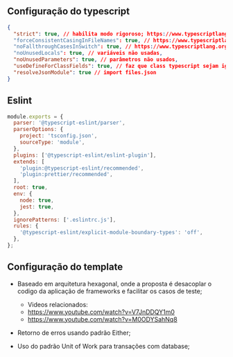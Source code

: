 ## Configuração do typescript

```json
{
  "strict": true, // habilita modo rigoroso; https://www.typescriptlang.org/tsconfig#strict
  "forceConsistentCasingInFileNames": true, // https://www.typescriptlang.org/tsconfig#noImplicitAny
  "noFallthroughCasesInSwitch": true, // https://www.typescriptlang.org/tsconfig#noImplicitAny
  "noUnusedLocals": true, // variáveis não usadas,
  "noUnusedParameters": true, // parâmetros não usados,
  "useDefineForClassFields": true, // faz que class typescript sejam iguais ao javascript (em execução)
  "resolveJsonModule": true // import files.json
}
```

## Eslint

```js
module.exports = {
  parser: '@typescript-eslint/parser',
  parserOptions: {
    project: 'tsconfig.json',
    sourceType: 'module',
  },
  plugins: ['@typescript-eslint/eslint-plugin'],
  extends: [
    'plugin:@typescript-eslint/recommended',
    'plugin:prettier/recommended',
  ],
  root: true,
  env: {
    node: true,
    jest: true,
  },
  ignorePatterns: ['.eslintrc.js'],
  rules: {
    '@typescript-eslint/explicit-module-boundary-types': 'off',
  },
};
```

## Configuração do template

- Baseado em arquitetura hexagonal, onde a proposta é desacoplar o codigo da aplicação de frameworks e facilitar os casos de teste;

  - Videos relacionados:
  - https://www.youtube.com/watch?v=V7JnDDQY1m0
  - https://www.youtube.com/watch?v=M0ODYSahNq8

- Retorno de erros usando padrão Either;

- Uso do padrão Unit of Work para transações com database;
